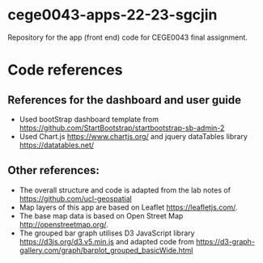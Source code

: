 # cege0043-apps-22-23-sgcjin
Repository for the app (front end) code for CEGE0043 final assignment.
# Code references
## References for the dashboard and user guide
- Used bootStrap dashboard template from  https://github.com/StartBootstrap/startbootstrap-sb-admin-2
- Used Chart.js https://www.chartjs.org/ and jquery dataTables library https://datatables.net/
## Other references:
- The overall structure and code is adapted from the lab notes of https://github.com/ucl-geospatial
- Map layers of this app are based on Leaflet https://leafletjs.com/.
- The base map data is based on Open Street Map http://openstreetmap.org/.
- The grouped bar graph utilises D3 JavaScript library https://d3js.org/d3.v5.min.js and adapted code from  https://d3-graph-gallery.com/graph/barplot_grouped_basicWide.html

